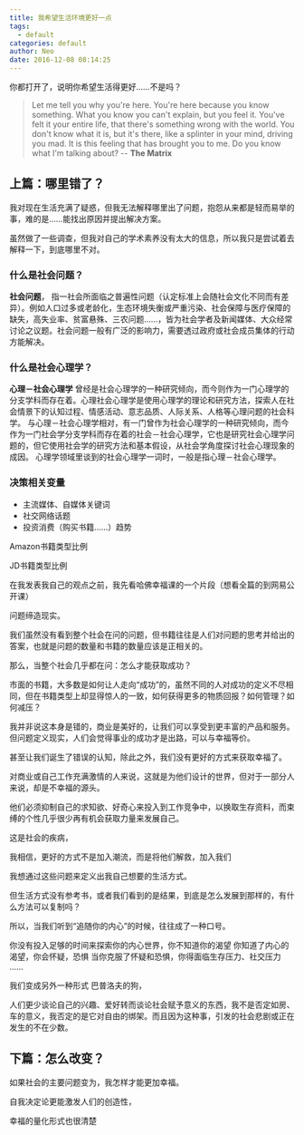 ```yaml
---
title: 我希望生活环境更好一点
tags:
  - default
categories: default
author: Neo
date: 2016-12-08 08:14:25
---
```


你都打开了，说明你希望生活得更好……不是吗？

> Let me tell you why you're here. You're here because you know something. What you know you can't explain, but you feel it. You've felt it your entire life, that there's something wrong with the world. You don't know what it is, but it's there, like a splinter in your mind, driving you mad. It is this feeling that has brought you to me. Do you know what I'm talking about? -- **The Matrix**

## 上篇：哪里错了？

我对现在生活充满了疑惑，但我无法解释哪里出了问题，抱怨从来都是轻而易举的事，难的是……能找出原因并提出解决方案。

虽然做了一些调查，但我对自己的学术素养没有太大的信息，所以我只是尝试着去解释一下，到底哪里不对。

### 什么是社会问题？

**社会问题**， 指一社会所面临之普遍性问题（认定标准上会随社会文化不同而有差异）。例如人口过多或老龄化，生态环境失衡或严重污染、社会保障与医疗保障的缺失，高失业率、贫富悬殊、三农问题……，皆为社会学者及新闻媒体、大众经常讨论之议题。社会问题一般有广泛的影响力，需要透过政府或社会成员集体的行动方能解决。


### 什么是社会心理学？

**心理－社会心理学** 曾经是社会心理学的一种研究倾向，而今则作为一门心理学的分支学科而存在着。心理社会心理学是使用心理学的理论和研究方法，探索人在社会情景下的认知过程、情感活动、意志品质、人际关系、人格等心理问题的社会科学。
与心理－社会心理学相对，有一门曾作为社会心理学的一种研究倾向，而今作为一门社会学分支学科而存在着的社会－社会心理学，它也是研究社会心理学问题的，但它使用社会学的研究方法和基本假设，从社会学角度探讨社会心理现象的成因。
心理学领域里谈到的社会心理学一词时，一般是指心理－社会心理学。

### 决策相关变量

* 主流媒体、自媒体关键词
* 社交网络话题
* 投资消费（购买书籍……）趋势

Amazon书籍类型比例

JD书籍类型比例


在我发表我自己的观点之前，我先看哈佛幸福课的一个片段（想看全篇的到网易公开课）


问题缔造现实。

我们虽然没有看到整个社会在问的问题，但书籍往往是人们对问题的思考并给出的答案，也就是问题的数量和书籍的数量应该是正相关的。

那么，当整个社会几乎都在问：怎么才能获取成功？

市面的书籍，大多数是如何让人走向“成功”的，虽然不同的人对成功的定义不尽相同，但在书籍类型上却显得惊人的一致，如何获得更多的物质回报？如何管理？如何减压？

我并非说这本身是错的，商业是美好的，让我们可以享受到更丰富的产品和服务。 但问题定义现实，人们会觉得事业的成功才是出路，可以与幸福等价。

甚至让我们诞生了错误的认知，除此之外，我们没有更好的方式来获取幸福了。

对商业或自己工作充满激情的人来说，这就是为他们设计的世界，但对于一部分人来说，却是不幸福的源头。

他们必须抑制自己的求知欲、好奇心来投入到工作竞争中，以换取生存资料，而束缚的个性几乎很少再有机会获取力量来发展自己。

这是社会的疾病，



我相信，更好的方式不是加入潮流，而是将他们解救，加入我们


<!--more-->

我想通过这些问题来定义出我自己想要的生活方式。

但生活方式没有参考书，或者我们看到的是结果，到底是怎么发展到那样的，有什么方法可以复制吗？


所以，当我们听到“追随你的内心”的时候，往往成了一种口号。

你没有投入足够的时间来探索你的内心世界，你不知道你的渴望
你知道了内心的渴望，你会怀疑，恐惧
当你克服了怀疑和恐惧，你得面临生存压力、社交压力
……

我们变成另外一种形式 巴普洛夫的狗， 

人们更少谈论自己的兴趣、爱好转而谈论社会赋予意义的东西，我不是否定如房、车的意义，我否定的是它对自由的绑架。而且因为这种事，引发的社会悲剧或正在发生的不在少数。



## 下篇：怎么改变？

如果社会的主要问题变为，我怎样才能更加幸福。

自我决定论更能激发人们的创造性，

幸福的量化形式也很清楚

